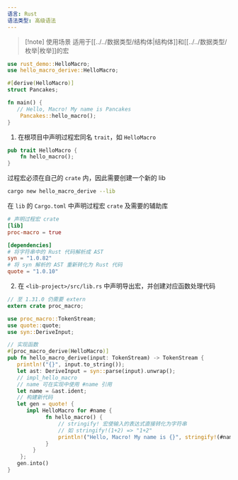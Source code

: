 ```yaml
---
语言: Rust
语法类型: 高级语法
---
```

> [!note] 使用场景
> 适用于[[../../数据类型/结构体|结构体]]和[[../../数据类型/枚举|枚举]]的宏

```rust
use rust_demo::HelloMacro;
use hello_macro_derive::HelloMacro;

#[derive(HelloMacro)]
struct Pancakes;

fn main() {
   // Hello, Macro! My name is Pancakes
    Pancakes::hello_macro();
}

```

1. 在根项目中声明过程宏同名 `trait`，如 `HelloMacro`

```rust
pub trait HelloMacro {
    fn hello_macro();
}
```

过程宏必须在自己的 `crate` 内，因此需要创建一个新的 lib

```bash
cargo new hello_macro_derive --lib
```

在 `lib` 的 `Cargo.toml` 中声明过程宏 `crate` 及需要的辅助库

```toml title:hello_macro_derive/Cargo.toml
# 声明过程宏 crate
[lib]
proc-macro = true

[dependencies]
# 将字符串中的 Rust 代码解析成 AST
syn = "1.0.82"
# 将 syn 解析的 AST 重新转化为 Rust 代码
quote = "1.0.10"
```

2. 在 `<lib-project>/src/lib.rs` 中声明导出宏，并创建对应函数处理代码

```rust title:hello_macro_derive/src/lib.rs
// 至 1.31.0 仍需要 extern
extern crate proc_macro;

use proc_macro::TokenStream;
use quote::quote;
use syn::DeriveInput;

// 实现函数
#[proc_macro_derive(HelloMacro)]
pub fn hello_macro_derive(input: TokenStream) -> TokenStream {
   println!("{}", input.to_string());
   let ast: DeriveInput = syn::parse(input).unwrap();
   // impl_hello_macro
   // name 可在实现中使用 #name 引用
   let name = &ast.ident;
   // 构建新代码
   let gen = quote! {
      impl HelloMacro for #name {
            fn hello_macro() {
                // stringify! 宏使输入的表达式直接转化为字符串
                // 如 stringify!(1+2) => "1+2"
                println!("Hello, Macro! My name is {}", stringify!(#name));
            }
        }
    };
   gen.into()
}
```